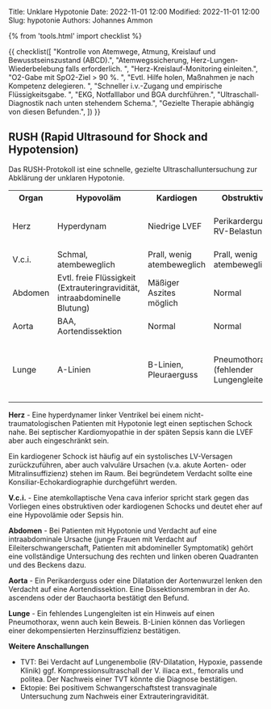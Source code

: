 Title: Unklare Hypotonie
Date: 2022-11-01 12:00
Modified: 2022-11-01 12:00
Slug: hypotonie
Authors: Johannes Ammon

{% from 'tools.html' import checklist %}

{{ checklist([
"Kontrolle von Atemwege, Atmung, Kreislauf und Bewusstseinszustand (ABCD).",
"Atemwegssicherung, Herz-Lungen-Wiederbelebung falls erforderlich. ",
"Herz-Kreislauf-Monitoring einleiten.",
"O2-Gabe mit SpO2-Ziel > 90 %. ",
"Evtl. Hilfe holen, Maßnahmen je nach Kompetenz delegieren. ",
"Schneller i.v.-Zugang und empirische Flüssigkeitsgabe. ",
"EKG, Notfalllabor und BGA durchführen.",
"Ultraschall-Diagnostik nach unten stehendem Schema.",
"Gezielte Therapie abhängig von diesen Befunden.",
]) }}

## RUSH (Rapid Ultrasound for Shock and Hypotension)

Das RUSH-Protokoll ist eine schnelle, gezielte Ultraschalluntersuchung zur Abklärung der unklaren Hypotonie.

<table class="text-left align-top">
    <tr>
        <th>Organ</th>
        <th>Hypovoläm</th>
        <th>Kardiogen</th>
        <th>Obstruktiv</th>
        <th>Distributiv</th>
    </tr>
    <tr>
        <td class="align-top">Herz</td>
        <td class="align-top">Hyperdynam</td>
        <td class="align-top">Niedrige LVEF</td>
        <td class="align-top">Perikarderguss RV-Belastung</td>
        <td class="align-top">Hyperdynam (frühe Sepsis)<br>
        Niedrige LVEF (späte Sepsis)</td>
    </tr>
    <tr>
        <td class="align-top">V.c.i.</td>
        <td class="align-top">Schmal, atembeweglich</td>
        <td class="align-top">Prall, wenig atembeweglich</td>
        <td class="align-top">Prall, wenig atembeweglich</td>
        <td class="align-top">Schmal/normal</td>
    </tr>
    <tr>
        <td class="align-top">Abdomen</td>
        <td class="align-top">Evtl. freie Flüssigkeit (Extrauteringravidität, intraabdominelle Blutung)</td>
        <td class="align-top">Mäßiger Aszites möglich</td>
        <td class="align-top">Normal</td>
        <td class="align-top">Sepsisfocus in Gallenblase/Nieren?</td>
    </tr>
    <tr>
        <td class="align-top">Aorta</td>
        <td class="align-top">BAA, Aortendissektion</td>
        <td class="align-top">Normal</td>
        <td class="align-top">Normal</td>
        <td class="align-top">Normal</td>
    </tr>
    <tr>
        <td class="align-top">Lunge</td>
        <td class="align-top">A-Linien</td>
        <td class="align-top">B-Linien, Pleuraerguss</td>
        <td class="align-top">Pneumothorax (fehlender Lungengleiten)</td>
        <td class="align-top">A-Linien, B-Linien (ARDS), Pleuraerguss (Empyem), pneumonische Infiltrate</td>
    </tr>
</table>

**Herz** - Eine hyperdynamer linker Ventrikel bei einem nicht-traumatologischen Patienten mit Hypotonie legt einen septischen Schock nahe. Bei septischer Kardiomyopathie in der späten Sepsis kann die LVEF aber auch eingeschränkt sein.

Ein kardiogener Schock ist häufig auf ein systolisches LV-Versagen zurückzuführen, aber auch valvuläre Ursachen (v.a. akute Aorten- oder Mitralinsuffizienz) stehen im Raum. Bei begründetem Verdacht sollte eine Konsiliar-Echokardiographie durchgeführt werden.

**V.c.i.** - Eine atemkollaptische Vena cava inferior spricht stark gegen das Vorliegen eines obstruktiven oder kardiogenen Schocks und deutet eher auf eine Hypovolämie oder Sepsis hin.

**Abdomen** - Bei Patienten mit Hypotonie und Verdacht auf eine intraabdominale Ursache (junge Frauen mit Verdacht auf Eileiterschwangerschaft, Patienten mit abdomineller Symptomatik) gehört eine vollständige Untersuchung des rechten und linken oberen Quadranten und des Beckens dazu.

**Aorta** - Ein Perikarderguss oder eine Dilatation der Aortenwurzel lenken den Verdacht auf eine Aortendissektion. Eine Dissektionsmembran in der Ao. ascendens oder der Bauchaorta bestätigt den Befund.

**Lunge** - Ein fehlendes Lungengleiten ist ein Hinweis auf einen Pneumothorax, wenn auch kein Beweis. B-Linien können das Vorliegen einer dekompensierten Herzinsuffizienz bestätigen.

**Weitere Anschallungen**

+ TVT: Bei Verdacht auf Lungenembolie (RV-Dilatation, Hypoxie, passende Klinik) ggf. Kompressionsultraschall der V. iliaca ext., femoralis und politea. Der Nachweis einer TVT könnte die Diagnose bestätigen.
+ Ektopie: Bei positivem Schwangerschaftstest transvaginale Untersuchung zum Nachweis einer Extrauteringravidität.

